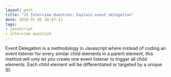 ```yaml
---
layout: post
title: "JS Interview Question: Explain event delegation"
date: 2016-01-05 10:47:13
tags:
- javascript
- interview question
---
```


Event Delegation is a methodology in Javascript where instead of coding an event listener for every similar child elements in a parent element, this method will only let you create one event listener to trigger all child elements. Each child element will be differentiated or targeted by a unique ID.
